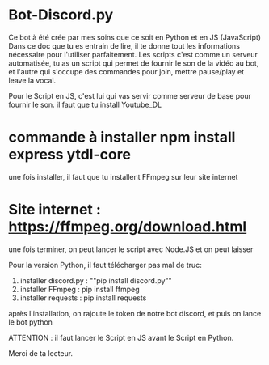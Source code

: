 # Bot-Discord.py
Ce bot à été crée par mes soins que ce soit en Python et en JS (JavaScript)
Dans ce doc que tu es entrain de lire, il te donne tout les informations nécessaire pour l'utiliser parfaitement.
Les scripts c'est comme un serveur automatisée, tu as un script qui permet de fournir le son de la vidéo au bot, et l'autre qui s'occupe des commandes pour join, mettre pause/play et leave la vocal.

Pour le Script en JS, c'est lui qui vas servir comme serveur de base pour fournir le son. il faut que tu install Youtube_DL 
# commande à installer npm install express ytdl-core
une fois installer, il faut que tu installent FFmpeg sur leur site internet 
# Site internet : https://ffmpeg.org/download.html

une fois terminer, on peut lancer le script avec Node.JS et on peut laisser

Pour la version Python, il faut télécharger pas mal de truc:
1. installer discord.py : ""pip install discord.py""
2. installer FFmpeg : pip install ffmpeg
3. installer requests : pip install requests

après l'installation, on rajoute le token de notre bot discord, et puis on lance le bot python

ATTENTION : il faut lancer le Script en JS avant le Script en Python.

Merci de ta lecteur.
